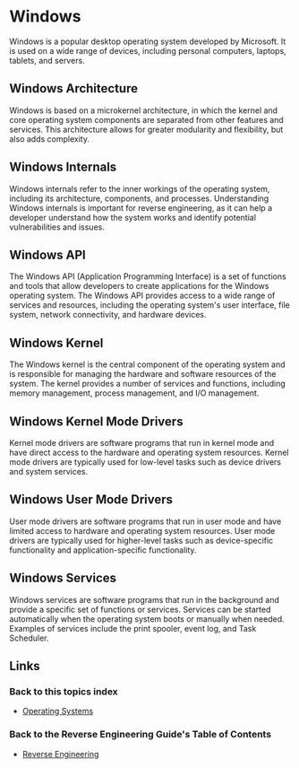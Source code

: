 # Windows
Windows is a popular desktop operating system developed by Microsoft. It is used on a wide range of devices, including personal computers, laptops, tablets, and servers.

## Windows Architecture
Windows is based on a microkernel architecture, in which the kernel and core operating system components are separated from other features and services. This architecture allows for greater modularity and flexibility, but also adds complexity.

## Windows Internals
Windows internals refer to the inner workings of the operating system, including its architecture, components, and processes. Understanding Windows internals is important for reverse engineering, as it can help a developer understand how the system works and identify potential vulnerabilities and issues.

## Windows API
The Windows API (Application Programming Interface) is a set of functions and tools that allow developers to create applications for the Windows operating system. The Windows API provides access to a wide range of services and resources, including the operating system's user interface, file system, network connectivity, and hardware devices.

## Windows Kernel
The Windows kernel is the central component of the operating system and is responsible for managing the hardware and software resources of the system. The kernel provides a number of services and functions, including memory management, process management, and I/O management.

## Windows Kernel Mode Drivers
Kernel mode drivers are software programs that run in kernel mode and have direct access to the hardware and operating system resources. Kernel mode drivers are typically used for low-level tasks such as device drivers and system services.

## Windows User Mode Drivers
User mode drivers are software programs that run in user mode and have limited access to hardware and operating system resources. User mode drivers are typically used for higher-level tasks such as device-specific functionality and application-specific functionality.

## Windows Services
Windows services are software programs that run in the background and provide a specific set of functions or services. Services can be started automatically when the operating system boots or manually when needed. Examples of services include the print spooler, event log, and Task Scheduler.

## Links
### Back to this topics index
- [Operating Systems](./Table%20of%20Contents.md)
### Back to the Reverse Engineering Guide's Table of Contents
- [Reverse Engineering](../README.md)